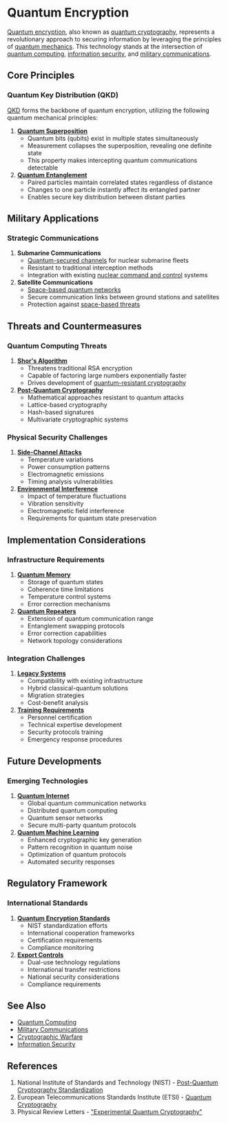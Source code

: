 # Quantum Encryption

[Quantum encryption](quantum_encryption.md), also known as [quantum cryptography](../QUANTUM_CRYPTOGRAPHY.md), represents a revolutionary approach to securing information by leveraging the principles of [quantum mechanics](../QUANTUM_MECHANICS.md). This technology stands at the intersection of [quantum computing](../../../TECH_DOCS/VISUAL/MOVIES.MD), [information security](../INFORMATION_SECURITY.md), and [military communications](../MILITARY_COMMUNICATIONS.md).

## Core Principles

### Quantum Key Distribution (QKD)

[QKD](../QUANTUM_KEY_DISTRIBUTION.md) forms the backbone of quantum encryption, utilizing the following quantum mechanical principles:

1. [**Quantum Superposition**](../QUANTUM_SUPERPOSITION.md)
   * Quantum bits (qubits) exist in multiple states simultaneously
   * Measurement collapses the superposition, revealing one definite state
   * This property makes intercepting quantum communications detectable
2. [**Quantum Entanglement**](../QUANTUM_ENTANGLEMENT.md)
   * Paired particles maintain correlated states regardless of distance
   * Changes to one particle instantly affect its entangled partner
   * Enables secure key distribution between distant parties

## Military Applications

### Strategic Communications

1. **Submarine Communications**
   * [Quantum-secured channels](../QUANTUM_CHANNELS.md) for nuclear submarine fleets
   * Resistant to traditional interception methods
   * Integration with existing [nuclear command and control](../NUCLEAR_COMMAND_CONTROL.md) systems
2. **Satellite Communications**
   * [Space-based quantum networks](../SPACE_QUANTUM_NETWORKS.md)
   * Secure communication links between ground stations and satellites
   * Protection against [space-based threats](../SPACE_THREATS.md)

## Threats and Countermeasures

### Quantum Computing Threats

1. [**Shor's Algorithm**](../SHORS_ALGORITHM.md)
   * Threatens traditional RSA encryption
   * Capable of factoring large numbers exponentially faster
   * Drives development of [quantum-resistant cryptography](../QUANTUM_RESISTANT_CRYPTOGRAPHY.md)
2. [**Post-Quantum Cryptography**](../crypto/post_quantum_cryptography.md)
   * Mathematical approaches resistant to quantum attacks
   * Lattice-based cryptography
   * Hash-based signatures
   * Multivariate cryptographic systems

### Physical Security Challenges

1. [**Side-Channel Attacks**](../SIDE_CHANNEL_ATTACKS.md)
   * Temperature variations
   * Power consumption patterns
   * Electromagnetic emissions
   * Timing analysis vulnerabilities
2. [**Environmental Interference**](../QUANTUM_ENVIRONMENTAL_INTERFERENCE.md)
   * Impact of temperature fluctuations
   * Vibration sensitivity
   * Electromagnetic field interference
   * Requirements for quantum state preservation

## Implementation Considerations

### Infrastructure Requirements

1. [**Quantum Memory**](../QUANTUM_MEMORY.md)
   * Storage of quantum states
   * Coherence time limitations
   * Temperature control systems
   * Error correction mechanisms
2. [**Quantum Repeaters**](../QUANTUM_REPEATERS.md)
   * Extension of quantum communication range
   * Entanglement swapping protocols
   * Error correction capabilities
   * Network topology considerations

### Integration Challenges

1. [**Legacy Systems**](../LEGACY_SYSTEMS_INTEGRATION.md)
   * Compatibility with existing infrastructure
   * Hybrid classical-quantum solutions
   * Migration strategies
   * Cost-benefit analysis
2. [**Training Requirements**](../QUANTUM_TRAINING_REQUIREMENTS.md)
   * Personnel certification
   * Technical expertise development
   * Security protocols training
   * Emergency response procedures

## Future Developments

### Emerging Technologies

1. [**Quantum Internet**](../QUANTUM_INTERNET.md)
   * Global quantum communication networks
   * Distributed quantum computing
   * Quantum sensor networks
   * Secure multi-party quantum protocols
2. [**Quantum Machine Learning**](../QUANTUM_MACHINE_LEARNING.md)
   * Enhanced cryptographic key generation
   * Pattern recognition in quantum noise
   * Optimization of quantum protocols
   * Automated security responses

## Regulatory Framework

### International Standards

1. [**Quantum Encryption Standards**](../QUANTUM_ENCRYPTION_STANDARDS.md)
   * NIST standardization efforts
   * International cooperation frameworks
   * Certification requirements
   * Compliance monitoring
2. [**Export Controls**](../QUANTUM_EXPORT_CONTROLS.md)
   * Dual-use technology regulations
   * International transfer restrictions
   * National security considerations
   * Compliance requirements

## See Also

* [Quantum Computing](../../../TECH_DOCS/VISUAL/MOVIES.MD)
* [Military Communications](../MILITARY_COMMUNICATIONS.md)
* [Cryptographic Warfare](../CRYPTOGRAPHIC_WARFARE.md)
* [Information Security](../INFORMATION_SECURITY.md)

## References

1. National Institute of Standards and Technology (NIST) - [Post-Quantum Cryptography Standardization](https://csrc.nist.gov/projects/post-quantum-cryptography)
2. European Telecommunications Standards Institute (ETSI) - [Quantum Cryptography](https://www.etsi.org/technologies/quantum-safe-cryptography)
3. Physical Review Letters - ["Experimental Quantum Cryptography"](https://journals.aps.org/prl)

